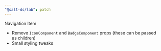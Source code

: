 ```yaml
---
"@salt-ds/lab": patch
---
```


Navigation Item

- Remove `IconComponent` and `BadgeComponent` props (these can be passed as children)
- Small styling tweaks
